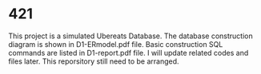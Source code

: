 # 421

This project is a simulated Ubereats Database. The database construction diagram is shown in D1-ERmodel.pdf file. Basic construction SQL commands are listed in D1-report.pdf file.
I will update related codes and files later. This reporsitory still need to be arranged.
